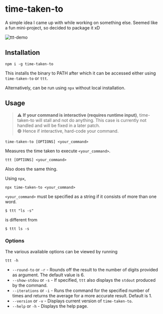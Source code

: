 # time-taken-to
A simple idea I came up with while working on something else. Seemed like a fun mini-project, so decided to package it xD

![ttt-demo](https://imgur.com/fTUydrA.gif)
## Installation
```
npm i -g time-taken-to
```
This installs the binary to PATH after which it can be accessed either using `time-taken-to` or `ttt`.  
  
Alternatively, can be run using `npx` without local installation.

## Usage
> ⚠️ **If your command is interactive (requires runtime input)**, time-taken-to will stall and not do anything. This case is currently not handled and will be fixed in a later patch.  
> 🟢 Hence if interactive, hard-code your command.
```
time-taken-to [OPTIONS] <your_command>
```
Measures the time taken to execute `<your_command>`.  
```
ttt [OPTIONS] <your_command>
```
Also does the same thing.  
  
Using `npx`,
```
npx time-taken-to <your_command>
```
`<your_command>` must be specified as a string if it consists of more than one word.
```
$ ttt "ls -s"
```
is different from
```
$ ttt ls -s
```

### Options
The various available options can be viewed by running
```
ttt -h
```
- `--round-to` or `-r` - Rounds off the result to the number of digits provided as argument. The default value is 6.
- `--show-stdou` or `-s` - If specified, `ttt` also displays the `stdout` produced by the command.
- `--iterations` or `-i` - Runs the command for the specified number of times and returns the average for a more accurate result. Default is 1.
- `--version` or `-v` - Displays current version of `time-taken-to`.
- `--help` or `-h` - Displays the help page.
